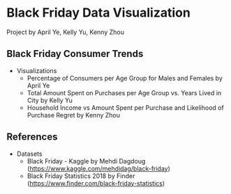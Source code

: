 # Black Friday Data Visualization
Project by April Ye, Kelly Yu, Kenny Zhou
<!-- The visualizations in this project illustrate the behaviors of consumers on Black Friday in a retail store. It compares the consumer trends between different age groups and genders by analyzing the amount spent on purchases on this popular shopping day in the United States. -->

## Black Friday Consumer Trends
- Visualizations
  - Percentage of Consumers per Age Group for Males and Females by April Ye
  - Total Amount Spent on Purchases per Age Group vs. Years Lived in City by Kelly Yu
  - Household Income vs Amount Spent per Purchase and Likelihood of Purchase Regret by Kenny Zhou

## References
- Datasets
  - Black Friday - Kaggle by Mehdi Dagdoug (https://www.kaggle.com/mehdidag/black-friday)
  - Black Friday Statistics 2018 by Finder (https://www.finder.com/black-friday-statistics)
